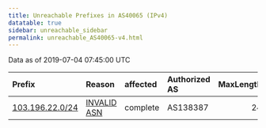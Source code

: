 ```yaml
---
title: Unreachable Prefixes in AS40065 (IPv4)
datatable: true
sidebar: unreachable_sidebar
permalink: unreachable_AS40065-v4.html
---
```


Data as of 2019-07-04 07:45:00 UTC


<div class="datatable-begin"></div>

| Prefix                                                   | Reason                                                                                                 | affected   | Authorized AS   |   MaxLength | Anchor                                       |   unreachable /24s |
|:---------------------------------------------------------|:-------------------------------------------------------------------------------------------------------|:-----------|:----------------|------------:|:---------------------------------------------|-------------------:|
| [103.196.22.0/24](https://stat.ripe.net/103.196.22.0/24) | [INVALID ASN](https://rpki-validator.ripe.net/announcement-preview?asn=AS40065&prefix=103.196.22.0/24) | complete   | AS138387        |          24 | [APNIC](unreachable_APNIC_RPKI_Root-v4.html) |                  1 |

<div class="datatable-end"></div>